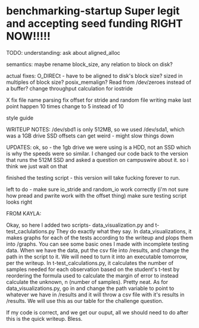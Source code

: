 # benchmarking-startup Super legit and accepting seed funding RIGHT NOW!!!!!
TODO:
understanding:
ask about aligned_alloc

semantics:
maybe rename block_size, any relation to block on disk?

actual fixes:
O_DIRECt - have to be aligned to disk's block size? sized in multiples of block size? posix_memalign?
Read from /dev/zeroes instead of a buffer?
change throughput calculation for iostride

X fix file name parsing
fix offset for stride and random file writing
make last point happen 10 times
change to 5 instead of 10

style guide


WRITEUP NOTES:
/dev/sbd1 is only 512MB, so we used /dev/sda1, which was a 1GB drive
SSD offsets can get weird - might slow things down

UPDATES:
ok, so - the 1gb drive we were using is a HDD, not an SSD which is why the speeds were so similar. I changed our code back to the version that runs the 512M SSD and asked a question on campuswire about it. so i think we just wait on that

finished the testing script - this version will take fucking forever to run. 

left to do - make sure io_stride and random_io work correctly (i'm not sure how pread and pwrite work with the offset thing)
make sure testing script looks right


FROM KAYLA:

Okay, so here I added two scripts- data_visualization.py and t-test_caclulations.py
They do exactly what they say. In data_visualizations, it makes graphs for each of the tests according to the writeup and plops them into /graphs. You can see some basic ones I made with incomplete testing data. When we have the data, put the csv file into /results, and change the path in the script to it. We will need to turn it into an executable tomorrow, per the writeup.
In t-test_calculations.py, it calculates the number of samples needed for each observation based on the student's t-test by reordering the formula used to calculate the margin of error to instead calculate the unknown, n (number of samples). Pretty neat. As for data_visualizations.py, go in and change the path variable to point to whatever we have in /results and it will throw a csv file with it's results in /results. We will use this as our table for the challenge question.

If my code is correct, and we get our ouput, all we should need to do after this is the quick writeup. Bless.